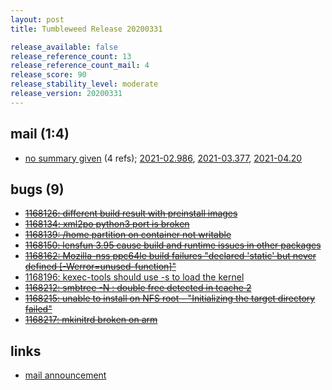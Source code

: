 ```yaml
---
layout: post
title: Tumbleweed Release 20200331

release_available: false
release_reference_count: 13
release_reference_count_mail: 4
release_score: 90
release_stability_level: moderate
release_version: 20200331
---
```


## mail (1:4)

- [no summary given](https://github.com/boombatower/tumbleweed-review/issues/10) (4 refs); [2021-02.986](https://github.com/boombatower/tumbleweed-review/issues/10), [2021-03.377](https://github.com/boombatower/tumbleweed-review/issues/10), [2021-04.20](https://github.com/boombatower/tumbleweed-review/issues/10)

## bugs (9)

<!--more-->

- ~~[1168126: different build result with preinstall images](https://bugzilla.opensuse.org/show_bug.cgi?id=1168126)~~
- ~~[1168134: xml2po python3 port is broken](https://bugzilla.opensuse.org/show_bug.cgi?id=1168134)~~
- ~~[1168139: /home partition on container not writable](https://bugzilla.opensuse.org/show_bug.cgi?id=1168139)~~
- ~~[1168150: lensfun 3.95 cause build and runtime issues in other packages](https://bugzilla.opensuse.org/show_bug.cgi?id=1168150)~~
- ~~[1168162: Mozilla-nss ppc64le build failures "declared 'static' but never defined \[-Werror=unused-function\]"](https://bugzilla.opensuse.org/show_bug.cgi?id=1168162)~~
- [1168196: kexec-tools should use -s to load the kernel](https://bugzilla.opensuse.org/show_bug.cgi?id=1168196)
- ~~[1168212: smbtree -N :  double free detected in tcache 2](https://bugzilla.opensuse.org/show_bug.cgi?id=1168212)~~
- ~~[1168215: unable to install on NFS root - "Initializing the target directory failed"](https://bugzilla.opensuse.org/show_bug.cgi?id=1168215)~~
- ~~[1168217: mkinitrd broken on arm](https://bugzilla.opensuse.org/show_bug.cgi?id=1168217)~~



## links

- [mail announcement](https://github.com/boombatower/tumbleweed-review/issues/10)
